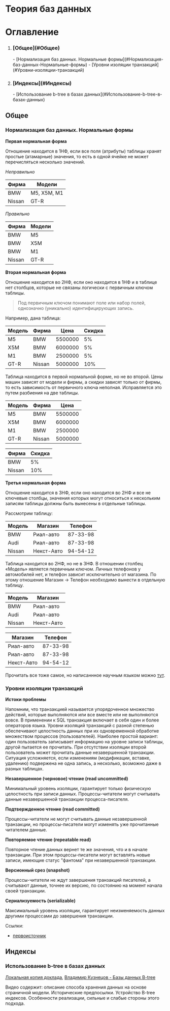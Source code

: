 Теория баз данных 
=================

# Оглавление
1. <h3>[Общее](#Общее)</h3>
    - [Нормализация баз данных. Нормальные формы](#Нормализация-баз-данных-Нормальные-формы)
    - [Уровни изоляции транзакций](#Уровни-изоляции-транзакций)
    
2. <h3>[Индексы](#Индексы)</h3>
    - [Использование b-tree в базах данных](#Использование-b-tree-в-базах-данных)


<a name='Общее'></a>
## Общее

<a name='Нормализация-баз-данных-Нормальные-формы'></a>
### Нормализация баз данных. Нормальные формы

**Первая нормальная форма**

Отношение находится в 1НФ, если все поля (атрибуты) таблицы
хранят простые (атамарные) значения, то есть в одной ячейке не может 
перечисляться несколько значений.

*Неправильно*

Фирма   |   Модели 
--------|-------------
BMW     | M5, X5M, M1
Nissan  | GT-R


*Правильно*

Фирма   |   Модели 
--------|-----------
BMW     | M5
BMW     | X5M
BMW     | M1
Nissan  | GT-R


**Вторая нормальная форма**

Отношение находится во 2НФ, если оно находится в 1НФ и в таблице нет 
столбцов, которые не связаны логически с первичным ключом таблицы.

>Под первичным ключом понимают поле или набор полей, однозначно (уникально) 
>идентифицирующих запись.

Например, дана таблица:

Модель | Фирма | Цена    | Скидка
-------|-------|---------|--------
M5     | BMW   | 5500000 | 5%
X5M    | BMW   | 6000000 | 5%
M1     | BMW   | 2500000 | 5%
GT-R   | Nissan| 5000000 | 10%

Таблица находится в первой нормальной форме, но не во второй. Цены машин 
зависят от модели и фирмы, а скидки зависят только от фирмы, то есть 
зависимость от первичного ключа неполная. Исправляется это путем разбиения 
на две таблицы.

Модель | Фирма | Цена    
-------|-------|---------
M5     | BMW   | 5500000 
X5M    | BMW   | 6000000 
M1     | BMW   | 2500000 
GT-R   | Nissan| 5000000


Фирма  | Скидка    
-------|--------
BMW    | 5% 
Nissan | 10%
 
 
**Третья нормальная форма** 

Отношение находится в 3НФ, если оно находится во 2НФ и все не ключевые столбцы,
значения которых могут относиться к нескольким записям таблицы должны быть
вынесены в отдельные таблицы.

Рассмотрим таблицу:

Модель | Магазин    | Телефон
-------|------------|---------
BMW    | Риал-авто  | 87-33-98
Audi   | Риал-авто  | 87-33-98
Nissan | Некст-Авто | 94-54-12

Таблица находится во 2НФ, но не в 3НФ.
В отношении столбец «Модель» является первичным ключом. Личных телефонов у 
автомобилей нет, и телефон зависит исключительно от магазина. По этому 
отношение Магазин -> Телефон необходимо вынести в отдельную таблицу.

Модель | Магазин    
-------|------------
BMW    | Риал-авто  
Audi   | Риал-авто  
Nissan | Некст-Авто 


Магазин    | Телефон
-----------|---------
Риал-авто  | 87-33-98
Риал-авто  | 87-33-98
Некст-Авто | 94-54-12


Прочитать все тоже самое, но написаннное научным языком 
можно [тут](https://habr.com/post/254773/).


<a name='Уровни-изоляции-транзакций'></a>
### Уровни изоляции транзакций

**Истоки проблемы**

Напомним, что транзакцией называется упорядоченное множество действий, которые выполняются или все вместе или не 
выполняются вовсе. В применении к SQL транзакция включает в себя один и более операторов языка. Уровни изоляций 
транзакций с разной степенью обеспечивают целостность данных при их одновременной обработке множеством процессов 
(пользователей). Наиболее простой вариант: один пользователь записывает информацию на уровне записи таблицы, другой 
пытается ее прочитать. При отсутствии изоляции второй пользователь может прочитать данные незавершенной транзакции. 
Ситуация усложняется, если изменениям (модификации, вставке, удалению) подвержена не одна запись, а несколько, возможно
даже в разных таблицах.

**Незавершенное (черновое) чтение (read uncommitted)**

Минимальный уровень изоляции, гарантирует только физическую целостность при записи данных. Процессы-читатели могут 
считывать данные незавершенной транзакции процесса-писателя.

**Подтвержденное чтение (read committed)**

Процессы-читатели не могут считывать данные незавершенной транзакции, но процессы-писатели
могут изменять уже прочитанные читателем данные.

**Повторяемое чтение (repeatable read)**

Повторное чтение данных вернет те же значения, что и в начале транзакции. При этом процессы-писатели могут вставлять 
новые записи, имеющие статус "фантома" при незавершенной транзакции.

**Версионный срез (snapshot)**

Процессы-читатели не ждут завершения транзакций писателей, а считывают данные, точнее их версию, по состоянию на момент 
начала своей транзакции.

**Сериализуемость (serializable)**

Максимальный уровень изоляции, гарантирует неизменяемость данных другими процессами до завершения транзакции.

Ссылки:

- [первоисточник](https://arbinada.com/en/node/619)



<a name='Индексы'></a>
## Индексы

<a name='Использование-b-tree-в-базах-данных'></a>
### Использование b-tree в базах данных

[Локальная копия доклада](https://cloud.mail.ru/public/531a/2ZfQBdbiL), [Владимир Кузнецов - Базы данных B-tree](https://www.youtube.com/watch?v=TdtulzNC9iE)

Видео содержит: описание способа хранения данных на основе страничной модели. 
Исторические предпосылки. Устройство B-tree индексов. Особенности реализации, 
сильные и слабые стороны этого подхода.

